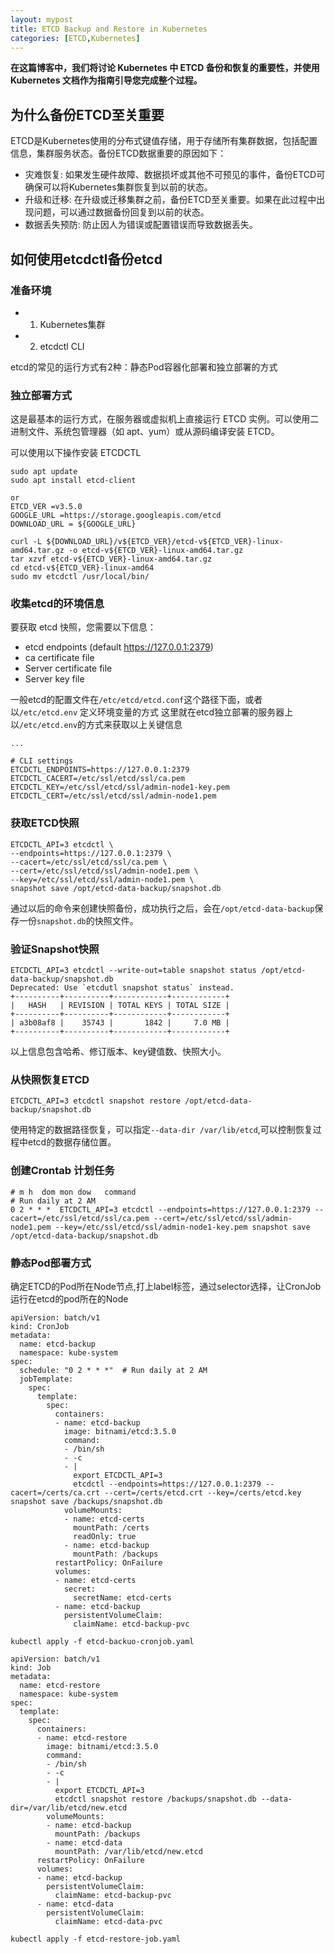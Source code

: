 ```yaml
---
layout: mypost
title: ETCD Backup and Restore in Kubernetes
categories: [ETCD,Kubernetes]
---
```


**在这篇博客中，我们将讨论 Kubernetes 中 ETCD 备份和恢复的重要性，并使用 Kubernetes 文档作为指南引导您完成整个过程。**


## 为什么备份ETCD至关重要

ETCD是Kubernetes使用的分布式键值存储，用于存储所有集群数据，包括配置信息，集群服务状态。备份ETCD数据重要的原因如下：

- 灾难恢复: 如果发生硬件故障、数据损坏或其他不可预见的事件，备份ETCD可确保可以将Kubernetes集群恢复到以前的状态。
- 升级和迁移: 在升级或迁移集群之前，备份ETCD至关重要。如果在此过程中出现问题，可以通过数据备份回复到以前的状态。
- 数据丢失预防: 防止因人为错误或配置错误而导致数据丢失。

## 如何使用etcdctl备份etcd

### 准备环境

- 1. Kubernetes集群
- 2. etcdctl CLI

etcd的常见的运行方式有2种：静态Pod容器化部署和独立部署的方式

### 独立部署方式
这是最基本的运行方式，在服务器或虚拟机上直接运行 ETCD 实例。可以使用二进制文件、系统包管理器（如 apt、yum）或从源码编译安装 ETCD。

可以使用以下操作安装 ETCDCTL
```
sudo apt update
sudo apt install etcd-client

or
ETCD_VER =v3.5.0 
GOOGLE_URL =https://storage.googleapis.com/etcd 
DOWNLOAD_URL = ${GOOGLE_URL}

curl -L ${DOWNLOAD_URL}/v${ETCD_VER}/etcd-v${ETCD_VER}-linux-amd64.tar.gz -o etcd-v${ETCD_VER}-linux-amd64.tar.gz 
tar xzvf etcd-v${ETCD_VER}-linux-amd64.tar.gz 
cd etcd-v${ETCD_VER}-linux-amd64 
sudo mv etcdctl /usr/local/bin/
```

### 收集etcd的环境信息

要获取 etcd 快照，您需要以下信息：

- etcd endpoints (default https://127.0.0.1:2379)
- ca certificate file
- Server certificate file
- Server key file

一般etcd的配置文件在`/etc/etcd/etcd.conf`这个路径下面，或者以`/etc/etcd.env` 定义环境变量的方式
这里就在etcd独立部署的服务器上以`/etc/etcd.env`的方式来获取以上关键信息

```
...

# CLI settings
ETCDCTL_ENDPOINTS=https://127.0.0.1:2379
ETCDCTL_CACERT=/etc/ssl/etcd/ssl/ca.pem
ETCDCTL_KEY=/etc/ssl/etcd/ssl/admin-node1-key.pem
ETCDCTL_CERT=/etc/ssl/etcd/ssl/admin-node1.pem

```

### 获取ETCD快照

```
ETCDCTL_API=3 etcdctl \
--endpoints=https://127.0.0.1:2379 \
--cacert=/etc/ssl/etcd/ssl/ca.pem \
--cert=/etc/ssl/etcd/ssl/admin-node1.pem \
--key=/etc/ssl/etcd/ssl/admin-node1.pem \
snapshot save /opt/etcd-data-backup/snapshot.db
```
通过以后的命令来创建快照备份，成功执行之后，会在`/opt/etcd-data-backup`保存一份`snapshot.db`的快照文件。

### 验证Snapshot快照

```
ETCDCTL_API=3 etcdctl --write-out=table snapshot status /opt/etcd-data-backup/snapshot.db
Deprecated: Use `etcdutl snapshot status` instead.
+----------+----------+------------+------------+
|   HASH   | REVISION | TOTAL KEYS | TOTAL SIZE |
+----------+----------+------------+------------+
| a3b08af8 |    35743 |       1842 |     7.0 MB |
+----------+----------+------------+------------+
```
以上信息包含哈希、修订版本、key键值数、快照大小。

### 从快照恢复ETCD

```
ETCDCTL_API=3 etcdctl snapshot restore /opt/etcd-data-backup/snapshot.db
```

使用特定的数据路径恢复，可以指定`--data-dir /var/lib/etcd`,可以控制恢复过程中etcd的数据存储位置。


### 创建Crontab 计划任务

```
# m h  dom mon dow   command
# Run daily at 2 AM
0 2 * * *  ETCDCTL_API=3 etcdctl --endpoints=https://127.0.0.1:2379 --cacert=/etc/ssl/etcd/ssl/ca.pem --cert=/etc/ssl/etcd/ssl/admin-node1.pem --key=/etc/ssl/etcd/ssl/admin-node1-key.pem snapshot save /opt/etcd-data-backup/snapshot.db
```

### 静态Pod部署方式

确定ETCD的Pod所在Node节点,打上label标签，通过selector选择，让CronJob运行在etcd的pod所在的Node

```
apiVersion: batch/v1
kind: CronJob
metadata:
  name: etcd-backup
  namespace: kube-system
spec:
  schedule: "0 2 * * *"  # Run daily at 2 AM
  jobTemplate:
    spec:
      template:
        spec:
          containers:
          - name: etcd-backup
            image: bitnami/etcd:3.5.0
            command:
            - /bin/sh
            - -c
            - |
              export ETCDCTL_API=3
              etcdctl --endpoints=https://127.0.0.1:2379 --cacert=/certs/ca.crt --cert=/certs/etcd.crt --key=/certs/etcd.key snapshot save /backups/snapshot.db
            volumeMounts:
            - name: etcd-certs
              mountPath: /certs
              readOnly: true
            - name: etcd-backup
              mountPath: /backups
          restartPolicy: OnFailure
          volumes:
          - name: etcd-certs
            secret:
              secretName: etcd-certs
          - name: etcd-backup
            persistentVolumeClaim:
              claimName: etcd-backup-pvc
```

```
kubectl apply -f etcd-backuo-cronjob.yaml
```

```
apiVersion: batch/v1
kind: Job
metadata:
  name: etcd-restore
  namespace: kube-system
spec:
  template:
    spec:
      containers:
      - name: etcd-restore
        image: bitnami/etcd:3.5.0
        command:
        - /bin/sh
        - -c
        - |
          export ETCDCTL_API=3
          etcdctl snapshot restore /backups/snapshot.db --data-dir=/var/lib/etcd/new.etcd
        volumeMounts:
        - name: etcd-backup
          mountPath: /backups
        - name: etcd-data
          mountPath: /var/lib/etcd/new.etcd
      restartPolicy: OnFailure
      volumes:
      - name: etcd-backup
        persistentVolumeClaim:
          claimName: etcd-backup-pvc
      - name: etcd-data
        persistentVolumeClaim:
          claimName: etcd-data-pvc
```
```
kubectl apply -f etcd-restore-job.yaml
```

